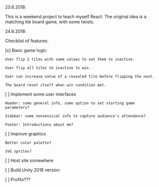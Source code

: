 23.6.2018:

This is a weekend project to teach myself React. The original idea is a matching tile board game, with some twists.

24.6.2018:

Checklist of features:

[x] Basic game logic:

	User flip 2 tiles with same values to set them to inactive.
	
	User flip all tiles to inactive to win.
	
	User can increase value of a revealed tile before flipping the next.
	
	The board reset itself when win condition met.
	
  

[ ] Implement some user interfaces

	Header: some general info, some option to set starting game parameters?
	
	Sidebar: some nonsensical info to capture audience's attendance?
	
	Footer: Introductions about me?
	
[ ] Improve graphics

	Better color palette?
	
	SVG sprites?
	
[ ] Host site somewhere

[ ] Build Unity 2018 version

[ ] Profits???


